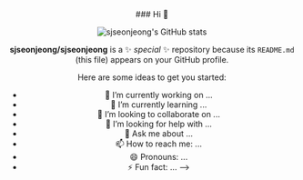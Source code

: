 <div align="center">
### Hi 👋

![sjseonjeong's GitHub stats](https://github-readme-stats.vercel.app/api?username=sjseonjeong&show_icons=true&theme=vue)

<div>

**sjseonjeong/sjseonjeong** is a ✨ _special_ ✨ repository because its `README.md` (this file) appears on your GitHub profile.

Here are some ideas to get you started:

- 🔭 I’m currently working on ...
- 🌱 I’m currently learning ...
- 👯 I’m looking to collaborate on ...
- 🤔 I’m looking for help with ...
- 💬 Ask me about ...
- 📫 How to reach me: ...
- 😄 Pronouns: ...
- ⚡ Fun fact: ...
-->
